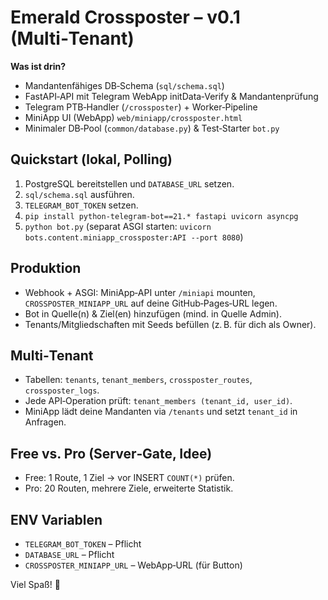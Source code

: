 
# Emerald Crossposter – v0.1 (Multi‑Tenant)

**Was ist drin?**
- Mandantenfähiges DB‑Schema (`sql/schema.sql`)
- FastAPI‑API mit Telegram WebApp initData‑Verify & Mandantenprüfung
- Telegram PTB‑Handler (`/crossposter`) + Worker‑Pipeline
- MiniApp UI (WebApp) `web/miniapp/crossposter.html`
- Minimaler DB‑Pool (`common/database.py`) & Test‑Starter `bot.py`

## Quickstart (lokal, Polling)
1) PostgreSQL bereitstellen und `DATABASE_URL` setzen.  
2) `sql/schema.sql` ausführen.  
3) `TELEGRAM_BOT_TOKEN` setzen.  
4) `pip install python-telegram-bot==21.* fastapi uvicorn asyncpg`  
5) `python bot.py` (separat ASGI starten: `uvicorn bots.content.miniapp_crossposter:API --port 8080`)

## Produktion
- Webhook + ASGI: MiniApp‑API unter `/miniapi` mounten, `CROSSPOSTER_MINIAPP_URL` auf deine GitHub‑Pages‑URL legen.
- Bot in Quelle(n) & Ziel(en) hinzufügen (mind. in Quelle Admin).
- Tenants/Mitgliedschaften mit Seeds befüllen (z. B. für dich als Owner).

## Multi‑Tenant
- Tabellen: `tenants`, `tenant_members`, `crossposter_routes`, `crossposter_logs`.
- Jede API‑Operation prüft: `tenant_members (tenant_id, user_id)`.
- MiniApp lädt deine Mandanten via `/tenants` und setzt `tenant_id` in Anfragen.

## Free vs. Pro (Server‑Gate, Idee)
- Free: 1 Route, 1 Ziel → vor INSERT `COUNT(*)` prüfen.
- Pro: 20 Routen, mehrere Ziele, erweiterte Statistik.

## ENV Variablen
- `TELEGRAM_BOT_TOKEN` – Pflicht
- `DATABASE_URL` – Pflicht
- `CROSSPOSTER_MINIAPP_URL` – WebApp‑URL (für Button)

Viel Spaß! 🤘
